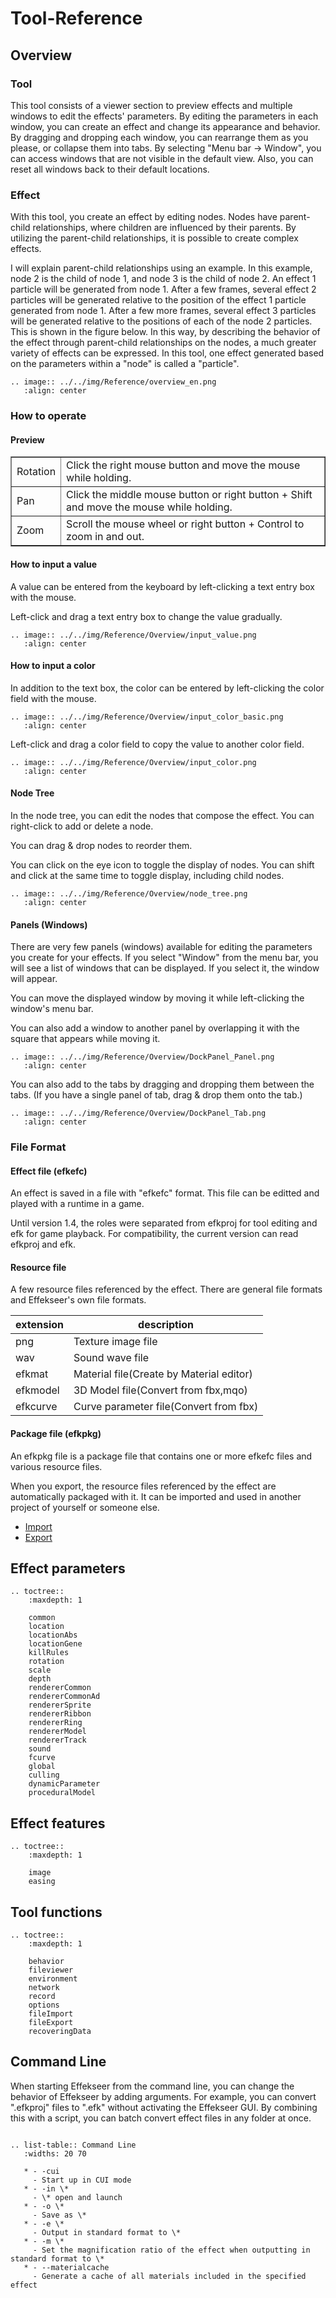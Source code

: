 ﻿# Tool-Reference

## Overview

### Tool

This tool consists of a viewer section to preview effects and multiple windows to edit the effects' parameters. By editing the parameters in each window, you can create an effect and change its appearance and behavior. By dragging and dropping each window, you can rearrange them as you please, or collapse them into tabs. By selecting "Menu bar -> Window", you can access windows that are not visible in the default view. Also, you can reset all windows back to their default locations.

### Effect

With this tool, you create an effect by editing nodes. Nodes have parent-child relationships, where children are influenced by their parents. By utilizing the parent-child relationships, it is possible to create complex effects.

I will explain parent-child relationships using an example. In this example, node 2 is the child of node 1, and node 3 is the child of node 2\. An effect 1 particle will be generated from node 1\. After a few frames, several effect 2 particles will be generated relative to the position of the effect 1 particle generated from node 1\. After a few more frames, several effect 3 particles will be generated relative to the positions of each of the node 2 particles. This is shown in the figure below. In this way, by describing the behavior of the effect through parent-child relationships on the nodes, a much greater variety of effects can be expressed. In this tool, one effect generated based on the parameters within a "node" is called a "particle".

```eval_rst
.. image:: ../../img/Reference/overview_en.png
   :align: center
```

### How to operate

#### Preview

<div align="center">
<table border="1">
<tr>
<td>Rotation</td>
<td>Click the right mouse button and move the mouse while holding.</td>
</tr>
<tr>
<td>Pan</td>
<td>Click the middle mouse button or right button + Shift and move the mouse while holding.</td>
</tr>
<tr>
<td>Zoom</td>
<td>Scroll the mouse wheel or right button + Control to zoom in and out.</td>
</tr>
</table>
</div>

#### How to input a value

A value can be entered from the keyboard by left-clicking a text entry box with the mouse.

Left-click and drag a text entry box to change the value gradually.

```eval_rst
.. image:: ../../img/Reference/Overview/input_value.png
   :align: center
```

#### How to input a color

In addition to the text box, the color can be entered by left-clicking the color field with the mouse.

```eval_rst
.. image:: ../../img/Reference/Overview/input_color_basic.png
   :align: center
```

Left-click and drag a color field to copy the value to another color field.

```eval_rst
.. image:: ../../img/Reference/Overview/input_color.png
   :align: center
```

#### Node Tree

In the node tree, you can edit the nodes that compose the effect.
You can right-click to add or delete a node.

You can drag & drop nodes to reorder them.

You can click on the eye icon to toggle the display of nodes.
You can shift and click at the same time to toggle display, including child nodes.

```eval_rst
.. image:: ../../img/Reference/Overview/node_tree.png
   :align: center
```

#### Panels (Windows)

There are very few panels (windows) available for editing the parameters you create for your effects.
If you select "Window" from the menu bar, you will see a list of windows that can be displayed.
If you select it, the window will appear.

You can move the displayed window by moving it while left-clicking the window's menu bar.

You can also add a window to another panel by overlapping it with the square that appears while moving it.

```eval_rst
.. image:: ../../img/Reference/Overview/DockPanel_Panel.png
   :align: center
```

You can also add to the tabs by dragging and dropping them between the tabs.
(If you have a single panel of tab, drag & drop them onto the tab.)

```eval_rst
.. image:: ../../img/Reference/Overview/DockPanel_Tab.png
   :align: center
```

### File Format

#### Effect file (efkefc)
An effect is saved in a file with "efkefc" format.
This file can be editted and played with a runtime in a game.

Until version 1.4, the roles were separated from efkproj for tool editing and efk for game playback.
For compatibility, the current version can read efkproj and efk.

#### Resource file
A few resource files referenced by the effect. There are general file formats and Effekseer's own file formats.

| extension| description   |
|----------|--------|
| png      | Texture image file |
| wav      | Sound wave file |
| efkmat   | Material file(Create by Material editor) |
| efkmodel | 3D Model file(Convert from fbx,mqo) |
| efkcurve | Curve parameter file(Convert from fbx) |

#### Package file (efkpkg)
An efkpkg file is a package file that contains one or more efkefc files and various resource files.

When you export, the resource files referenced by the effect are automatically packaged with it.
It can be imported and used in another project of yourself or someone else.

- <a href="fileImport.html">Import</a>
- <a href="fileExport.html">Export</a>


## Effect parameters

```eval_rst
.. toctree::
    :maxdepth: 1

    common
    location
    locationAbs
    locationGene
    killRules
    rotation
    scale
    depth
    rendererCommon
    rendererCommonAd
    rendererSprite
    rendererRibbon
    rendererRing
    rendererModel
    rendererTrack
    sound
    fcurve
    global
    culling
    dynamicParameter
    proceduralModel
```

## Effect features

```eval_rst
.. toctree::
    :maxdepth: 1

    image
    easing
```

## Tool functions

```eval_rst
.. toctree::
    :maxdepth: 1

    behavior
    fileviewer
    environment
    network
    record
    options
    fileImport
    fileExport
    recoveringData
```

## Command Line

When starting Effekseer from the command line, you can change the behavior of Effekseer by adding arguments. For example, you can convert ".efkproj" files to ".efk" without activating the Effekseer GUI. By combining this with a script, you can batch convert effect files in any folder at once.

```eval_rst

.. list-table:: Command Line
   :widths: 20 70

   * - -cui
     - Start up in CUI mode
   * - -in \*
     - \* open and launch
   * - -o \*
     - Save as \*
   * - -e \*
     - Output in standard format to \*
   * - -m \*
     - Set the magnification ratio of the effect when outputting in standard format to \*
   * - --materialcache
     - Generate a cache of all materials included in the specified effect
```
